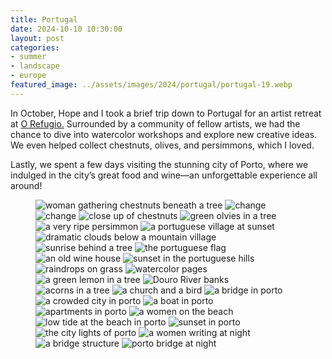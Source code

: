 ```yaml
---
title: Portugal
date: 2024-10-10 10:30:00
layout: post
categories:
- summer
- landscape
- europe
featured_image: ../assets/images/2024/portugal/portugal-19.webp
---
```

In October, Hope and I took a brief trip down to Portugal for an artist retreat at [O Refugio.](https://orefugio.org/en/home/) Surrounded by a community of fellow artists, we had the chance to dive into watercolor workshops and explore new creative ideas. We even helped collect chestnuts, olives, and persimmons, which I loved.

Lastly, we spent a few days visiting the stunning city of Porto, where we indulged in the city’s great food and wine—an unforgettable experience all around!

<figure class="masonry">
<img src="/assets/images/2024/portugal/portugal-1.webp" alt="woman gathering chestnuts beneath a tree" loading="eager">
<img src="/assets/images/2024/portugal/portugal-2.webp" alt="change" loading="eager">
<img src="/assets/images/2024/portugal/portugal-3.webp" alt="change" loading="eager">

<img class ="two" src="/assets/images/2024/portugal/portugal-4.webp" alt="close up of chestnuts">
<img src="/assets/images/2024/portugal/portugal-5.webp" alt="green olvies in a tree">

<img src="/assets/images/2024/portugal/portugal-6.webp" alt="a very ripe persimmon">
<img class ="two" src="/assets/images/2024/portugal/portugal-7.webp" alt="a portuguese village at sunset">

<img class ="three" src="/assets/images/2024/portugal/portugal-9.webp" alt="dramatic clouds below a mountain village">

<img class ="two" src="/assets/images/2024/portugal/portugal-8.webp" alt="sunrise behind a tree">
<img src="/assets/images/2024/portugal/portugal-12.webp" alt="the portuguese flag">


<img src="/assets/images/2024/portugal/portugal-15.webp" alt="an old wine house">
<img class="two" src="/assets/images/2024/portugal/portugal-13.webp" alt="sunset in the portuguese hills">

<img src="/assets/images/2024/portugal/portugal-11.webp" alt="raindrops on grass">
<img src="/assets/images/2024/portugal/portugal-14.webp" alt="watercolor pages">
<img src="/assets/images/2024/portugal/portugal-10.webp" alt="a green lemon in a tree">

<img class="two" src="/assets/images/2024/portugal/portugal-16.webp" alt="Douro River banks">
<img src="/assets/images/2024/portugal/portugal-18.webp" alt="acorns in a tree">

<img src="/assets/images/2024/portugal/portugal-21.webp" alt="a church and a bird">
<img class="two" src="/assets/images/2024/portugal/portugal-19.webp" alt="a bridge in porto">

<img src="/assets/images/2024/portugal/portugal-24.webp" alt="a crowded city in porto">
<img src="/assets/images/2024/portugal/portugal-20.webp" alt="a boat in porto">
<img src="/assets/images/2024/portugal/portugal-26.webp" alt="apartments in porto">

<img src="/assets/images/2024/portugal/portugal-27.webp" alt="a women on the beach">
<img class="two" src="/assets/images/2024/portugal/portugal-28.webp" alt="low tide at the beach in porto">

<img class="three" src="/assets/images/2024/portugal/portugal-29.webp" alt="sunset in porto">

<img class="two" src="/assets/images/2024/portugal/portugal-32.webp" alt="the city lights of porto">
<img src="/assets/images/2024/portugal/portugal-33.webp" alt="a women writing at night">

<img src="/assets/images/2024/portugal/portugal-35.webp" alt="a bridge structure">
<img class="two" src="/assets/images/2024/portugal/portugal-31.webp" alt="porto bridge at night">

</figure>
